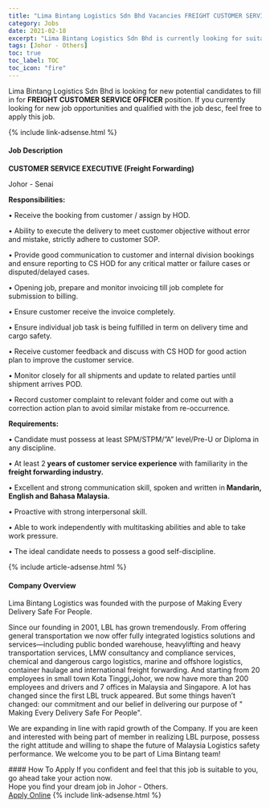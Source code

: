 ```yaml
---
title: "Lima Bintang Logistics Sdn Bhd Vacancies FREIGHT CUSTOMER SERVICE OFFICER" 
category: Jobs 
date: 2021-02-18 
excerpt: "Lima Bintang Logistics Sdn Bhd is currently looking for suitable person to fill in the FREIGHT CUSTOMER SERVICE OFFICER which based in Johor - Others" 
tags: [Johor - Others] 
toc: true 
toc_label: TOC 
toc_icon: "fire" 
--- 
```


<p>Lima Bintang Logistics Sdn Bhd is looking for new potential candidates to fill in for <b>FREIGHT CUSTOMER SERVICE OFFICER</b> position. If you currently looking for new job opportunities and qualified with the job desc, feel free to apply this job.
</p>{% include link-adsense.html %} 
<div><div><h4>Job Description</h4></div><div><div><span><div><p><strong>CUSTOMER SERVICE EXECUTIVE (Freight Forwarding)</strong></p><p>Johor - Senai</p><p><strong>Responsibilities:</strong></p><p>&#8226; Receive the booking from customer / assign by HOD.</p><p>&#8226; Ability to execute the delivery to meet customer objective without error and mistake, strictly adhere to customer SOP.</p><p>&#8226; Provide good communication to customer and internal division bookings and ensure reporting to CS HOD for any critical matter or failure cases or disputed/delayed cases.</p><p>&#8226; Opening job, prepare and monitor invoicing till job complete for submission to billing.</p><p>&#8226; Ensure customer receive the invoice completely.</p><p>&#8226; Ensure individual job task is being fulfilled in term on delivery time and cargo safety.</p><p>&#8226; Receive customer feedback and discuss with CS HOD for good action plan to improve the customer service.</p><p>&#8226; Monitor closely for all shipments and update to related parties until shipment arrives POD.</p><p>&#8226; Record customer complaint to relevant folder and come out with a correction action plan to avoid similar mistake from re-occurrence.</p><p><strong>Requirements:</strong></p><p>&#8226; Candidate must possess at least SPM/STPM/&#8221;A&#8221; level/Pre-U or Diploma in any discipline.</p><p>&#8226; At least 2<strong> years of customer service experience</strong> with familiarity in the <strong>freight forwarding industry.</strong></p><p>&#8226; Excellent and strong communication skill, spoken and written in<strong> Mandarin, English and Bahasa Malaysia.</strong></p><p>&#8226; Proactive with strong interpersonal skill.</p><p>&#8226; Able to work independently with multitasking abilities and able to take work pressure.</p><p>&#8226; The ideal candidate needs to possess a good self-discipline.</p></div></span></div></div></div> 
{% include article-adsense.html %} 
<div><div><h4>Company Overview</h4></div><div><div><span><div><p>Lima Bintang Logistics&#160;was founded with the purpose of Making Every Delivery Safe For People.</p><p>Since our founding in 2001, LBL has grown tremendously. From offering general transportation we now offer fully integrated logistics solutions and services&#8212;including public bonded warehouse, heavylifting and heavy transportation services, LMW consultancy and compliance services, chemical and dangerous cargo logistics, marine and offshore logistics, container haulage and international freight forwarding. And starting from 20 employees in small town Kota Tinggi,Johor, we now have more than 200 employees and drivers and 7 offices in Malaysia and Singapore. A lot has changed since the first LBL truck appeared. But some things haven&#8217;t changed: our commitment and our belief in delivering our purpose of " Making Every Delivery Safe For People".</p><p>We are expanding in line with rapid growth of the Company. If you are keen and interested with being part of member in realizing LBL purpose, possess the right attitude and willing to shape the future of Malaysia Logistics safety performance. We welcome you to be part of Lima Bintang team!</p></div></span></div></div></div> 
#### How To Apply 
If you confident and feel that this job is suitable to you, go ahead take your action now. <br/> 
Hope you find your dream job in Johor - Others. <br/> 
<a href="https://www.jobstreet.com.my/en/job/freight-customer-service-officer-4485437?jobId=jobstreet-my-job-4485437&" class="btn btn--info" target="_blank" rel="nofollow noopenner">Apply Online</a> 
{% include link-adsense.html %} 